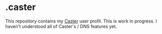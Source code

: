 # .caster

This repository contains my [Caster](https://github.com/dictation-toolbox/Caster) user profil. This is work in progress. I haven't understood all of Caster's / DNS features yet.
